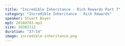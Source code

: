 ```yaml
---
title: "Incredible Inheritance - Rich Rewards Part 7"
category: "Incredible Inheritance - Rich Rewards"
speaker: Stuart Boyer
mp3: 20160703.mp3
size: 10382112
duration: "37:14"
image: incredible-inheritance.png
---
```

